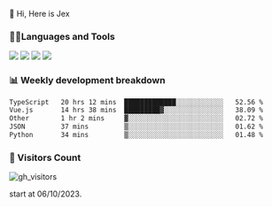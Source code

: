  👋 Hi, Here is Jex

 

### 🧑‍💻Languages and Tools

<code><a href="https://react.dev"><img src="https://api.iconify.design/logos:react.svg" /></a></code>
<code><a href="https://github.com/vuejs/core"><img src="https://api.iconify.design/logos:vue.svg" /></a></code> 
<code><a href="https://github.com/microsoft/TypeScript"><img src="https://api.iconify.design/logos:typescript-icon.svg" /></a></code>
<code><a href="https://threejs.org/"><img src="https://api.iconify.design/logos:threejs.svg" /></a></code>

### 📊 Weekly development breakdown

<!--START_SECTION:waka-->

```txt
TypeScript   20 hrs 12 mins  █████████████░░░░░░░░░░░░   52.56 %
Vue.js       14 hrs 38 mins  █████████▓░░░░░░░░░░░░░░░   38.09 %
Other        1 hr 2 mins     ▓░░░░░░░░░░░░░░░░░░░░░░░░   02.72 %
JSON         37 mins         ▒░░░░░░░░░░░░░░░░░░░░░░░░   01.62 %
Python       34 mins         ▒░░░░░░░░░░░░░░░░░░░░░░░░   01.48 %
```

<!--END_SECTION:waka-->


### 👀 Visitors Count

![gh_visitors](https://profile-counter.glitch.me/jexlau/count.svg)

start at 06/10/2023.
